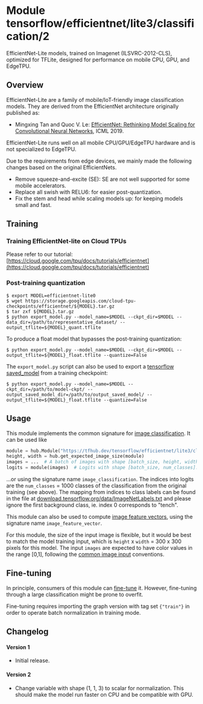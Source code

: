 # Module tensorflow/efficientnet/lite3/classification/2

EfficientNet-Lite models, trained on Imagenet (ILSVRC-2012-CLS), optimized for
TFLite, designed for performance on mobile CPU, GPU, and EdgeTPU.

<!-- dataset: imagenet-ilsvrc-2012-cls -->
<!-- asset-path: legacy -->
<!-- module-type: image-classification -->
<!-- network-architecture: EfficientNet-B3 -->
<!-- fine-tunable: true -->
<!-- format: hub -->


## Overview

EfficientNet-Lite are a family of mobile/IoT-friendly image classification
models. They are derived from the EfficientNet architecture originally published
as:

*   Mingxing Tan and Quoc V. Le:
    [EfficientNet: Rethinking Model Scaling for Convolutional Neural Networks](https://arxiv.org/abs/1905.11946),
    ICML 2019.

EfficientNet-Lite runs well on all mobile CPU/GPU/EdgeTPU hardware and is not
specialized to EdgeTPU.

Due to the requirements from edge devices, we mainly made the following changes
based on the original EfficientNets.

* Remove squeeze-and-excite (SE): SE are not well supported for some mobile
  accelerators.
* Replace all swish with RELU6: for easier post-quantization.
* Fix the stem and head while scaling models up: for keeping models small and
  fast.

## Training

### Training EfficientNet-lite on Cloud TPUs
Please refer to our tutorial: [https://cloud.google.com/tpu/docs/tutorials/efficientnet](https://cloud.google.com/tpu/docs/tutorials/efficientnet)

### Post-training quantization

```shell
$ export MODEL=efficientnet-lite0
$ wget https://storage.googleapis.com/cloud-tpu-checkpoints/efficientnet/${MODEL}.tar.gz
$ tar zxf ${MODEL}.tar.gz
$ python export_model.py --model_name=$MODEL --ckpt_dir=$MODEL --data_dir=/path/to/representative_dataset/ --output_tflite=${MODEL}_quant.tflite
```

To produce a float model that bypasses the post-training quantization:

```shell
$ python export_model.py --model_name=$MODEL --ckpt_dir=$MODEL --output_tflite=${MODEL}_float.tflite --quantize=False
```

The `export_model.py` script can also be used to export a
[tensorflow saved_model](https://www.tensorflow.org/guide/saved_model) from a
training checkpoint:

```shell
$ python export_model.py --model_name=$MODEL --ckpt_dir=/path/to/model-ckpt/ --output_saved_model_dir=/path/to/output_saved_model/ --output_tflite=${MODEL}_float.tflite --quantize=False
```

## Usage

This module implements the common signature for
[image classification](https://www.tensorflow.org/hub/common_signatures/images#classification).
It can be used like

```python
module = hub.Module("https://tfhub.dev/tensorflow/efficientnet/lite3/classification/2")
height, width = hub.get_expected_image_size(module)
images = ...  # A batch of images with shape [batch_size, height, width, 3].
logits = module(images)  # Logits with shape [batch_size, num_classes].
```

...or using the signature name `image_classification`. The indices into logits
are the `num_classes` = 1000 classes of the classification from the original
training (see above). The mapping from indices to class labels can be found in
the file at
[download.tensorflow.org/data/ImageNetLabels.txt](https://storage.googleapis.com/download.tensorflow.org/data/ImageNetLabels.txt)
and please ignore the first background class, ie. index 0 corresponds to
"tench".

This module can also be used to compute
[image feature vectors](https://www.tensorflow.org/hub/common_signatures/images#feature-vector),
using the signature name `image_feature_vector`.

For this module, the size of the input image is flexible, but it would be best
to match the model training input, which is
`height` x `width` = 300 x 300 pixels for this model. The input
`images` are expected to have color values in the range [0,1], following the
[common image input](https://www.tensorflow.org/hub/common_signatures/images#input)
conventions.

## Fine-tuning

In principle, consumers of this module can
[fine-tune](https://www.tensorflow.org/hub/tf1_hub_module#fine-tuning) it.
However, fine-tuning through a large classification might be prone to overfit.

Fine-tuning requires importing the graph version with tag set `{"train"}` in
order to operate batch normalization in training mode.

## Changelog

#### Version 1
* Initial release.

#### Version 2
* Change variable with shape (1, 1, 3) to scalar for normalization. This should make the model run faster on CPU and be compatible with GPU.


